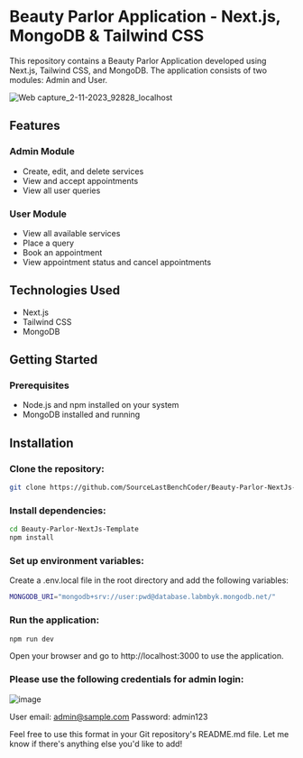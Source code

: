 # Beauty Parlor Application - Next.js, MongoDB & Tailwind CSS

This repository contains a Beauty Parlor Application developed using Next.js, Tailwind CSS, and MongoDB. The application consists of two modules: Admin and User.

![Web capture_2-11-2023_92828_localhost](https://github.com/SourceLastBenchCoder/Beauty-Parlor-NextJs-Template/assets/98646256/de5fae3a-84bf-4108-90d9-c601363fb3cc)

## Features

### Admin Module
- Create, edit, and delete services
- View and accept appointments
- View all user queries

### User Module
- View all available services
- Place a query
- Book an appointment
- View appointment status and cancel appointments

## Technologies Used
- Next.js
- Tailwind CSS
- MongoDB

## Getting Started

### Prerequisites
- Node.js and npm installed on your system
- MongoDB installed and running

## Installation

### Clone the repository:

```bash
git clone https://github.com/SourceLastBenchCoder/Beauty-Parlor-NextJs-Template.git
```
### Install dependencies:

```bash
cd Beauty-Parlor-NextJs-Template
npm install
```

### Set up environment variables:

Create a .env.local file in the root directory and add the following variables:

```bash
MONGODB_URI="mongodb+srv://user:pwd@database.labmbyk.mongodb.net/"
```

### Run the application:

```bash
npm run dev
```

Open your browser and go to http://localhost:3000 to use the application.

### Please use the following credentials for admin login:

![image](https://github.com/SourceLastBenchCoder/Beauty-Parlor-NextJs-Template/assets/98646256/1876ad1f-56dd-4a3c-a886-a50609e10b0b)

User email: admin@sample.com
Password: admin123


Feel free to use this format in your Git repository's README.md file. Let me know if there's anything else you'd like to add!
